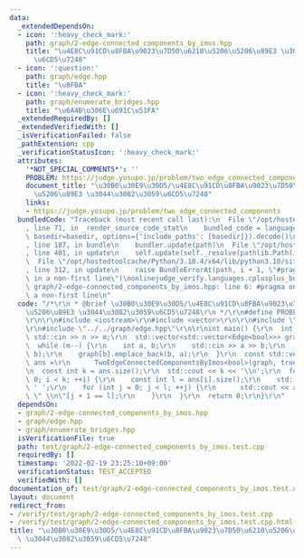 ```yaml
---
data:
  _extendedDependsOn:
  - icon: ':heavy_check_mark:'
    path: graph/2-edge-connected_components_by_imos.hpp
    title: "\u4E8C\u91CD\u8FBA\u9023\u7D50\u6210\u5206\u5206\u89E3 \u3044\u3082\u3059\
      \u6CD5\u7248"
  - icon: ':question:'
    path: graph/edge.hpp
    title: "\u8FBA"
  - icon: ':heavy_check_mark:'
    path: graph/enumerate_bridges.hpp
    title: "\u6A4B\u306E\u691C\u51FA"
  _extendedRequiredBy: []
  _extendedVerifiedWith: []
  _isVerificationFailed: false
  _pathExtension: cpp
  _verificationStatusIcon: ':heavy_check_mark:'
  attributes:
    '*NOT_SPECIAL_COMMENTS*': ''
    PROBLEM: https://judge.yosupo.jp/problem/two_edge_connected_components
    document_title: "\u30B0\u30E9\u30D5/\u4E8C\u91CD\u8FBA\u9023\u7D50\u6210\u5206\
      \u5206\u89E3 \u3044\u3082\u3059\u6CD5\u7248"
    links:
    - https://judge.yosupo.jp/problem/two_edge_connected_components
  bundledCode: "Traceback (most recent call last):\n  File \"/opt/hostedtoolcache/Python/3.10.4/x64/lib/python3.10/site-packages/onlinejudge_verify/documentation/build.py\"\
    , line 71, in _render_source_code_stat\n    bundled_code = language.bundle(stat.path,\
    \ basedir=basedir, options={'include_paths': [basedir]}).decode()\n  File \"/opt/hostedtoolcache/Python/3.10.4/x64/lib/python3.10/site-packages/onlinejudge_verify/languages/cplusplus.py\"\
    , line 187, in bundle\n    bundler.update(path)\n  File \"/opt/hostedtoolcache/Python/3.10.4/x64/lib/python3.10/site-packages/onlinejudge_verify/languages/cplusplus_bundle.py\"\
    , line 401, in update\n    self.update(self._resolve(pathlib.Path(included), included_from=path))\n\
    \  File \"/opt/hostedtoolcache/Python/3.10.4/x64/lib/python3.10/site-packages/onlinejudge_verify/languages/cplusplus_bundle.py\"\
    , line 312, in update\n    raise BundleErrorAt(path, i + 1, \"#pragma once found\
    \ in a non-first line\")\nonlinejudge_verify.languages.cplusplus_bundle.BundleErrorAt:\
    \ graph/2-edge-connected_components_by_imos.hpp: line 6: #pragma once found in\
    \ a non-first line\n"
  code: "/*\r\n * @brief \u30B0\u30E9\u30D5/\u4E8C\u91CD\u8FBA\u9023\u7D50\u6210\u5206\
    \u5206\u89E3 \u3044\u3082\u3059\u6CD5\u7248\r\n */\r\n#define PROBLEM \"https://judge.yosupo.jp/problem/two_edge_connected_components\"\
    \r\n\r\n#include <iostream>\r\n#include <vector>\r\n\r\n#include \"../../graph/2-edge-connected_components_by_imos.hpp\"\
    \r\n#include \"../../graph/edge.hpp\"\r\n\r\nint main() {\r\n  int n, m;\r\n \
    \ std::cin >> n >> m;\r\n  std::vector<std::vector<Edge<bool>>> graph(n);\r\n\
    \  while (m--) {\r\n    int a, b;\r\n    std::cin >> a >> b;\r\n    graph[a].emplace_back(a,\
    \ b);\r\n    graph[b].emplace_back(b, a);\r\n  }\r\n  const std::vector<std::vector<int>>\
    \ ans =\r\n      TwoEdgeConnectedComponentsByImos<bool>(graph, true).vertices;\r\
    \n  const int k = ans.size();\r\n  std::cout << k << '\\n';\r\n  for (int i =\
    \ 0; i < k; ++i) {\r\n    const int l = ans[i].size();\r\n    std::cout << l <<\
    \ ' ';\r\n    for (int j = 0; j < l; ++j) {\r\n      std::cout << ans[i][j] <<\
    \ \" \\n\"[j + 1 == l];\r\n    }\r\n  }\r\n  return 0;\r\n}\r\n"
  dependsOn:
  - graph/2-edge-connected_components_by_imos.hpp
  - graph/edge.hpp
  - graph/enumerate_bridges.hpp
  isVerificationFile: true
  path: test/graph/2-edge-connected_components_by_imos.test.cpp
  requiredBy: []
  timestamp: '2022-02-19 23:25:10+09:00'
  verificationStatus: TEST_ACCEPTED
  verifiedWith: []
documentation_of: test/graph/2-edge-connected_components_by_imos.test.cpp
layout: document
redirect_from:
- /verify/test/graph/2-edge-connected_components_by_imos.test.cpp
- /verify/test/graph/2-edge-connected_components_by_imos.test.cpp.html
title: "\u30B0\u30E9\u30D5/\u4E8C\u91CD\u8FBA\u9023\u7D50\u6210\u5206\u5206\u89E3\
  \ \u3044\u3082\u3059\u6CD5\u7248"
---
```

